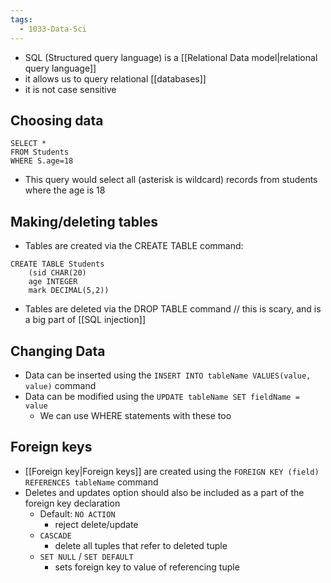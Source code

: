 ```yaml
---
tags:
  - 1033-Data-Sci
---
```

- SQL (Structured query language) is a [[Relational Data model|relational query language]]
- it allows us to query relational [[databases]]
- it is not case sensitive
## 
## Choosing data
```
SELECT *
FROM Students
WHERE S.age=18
```
- This query would select all (asterisk is wildcard) records from students where the age is 18
## Making/deleting tables
- Tables are created via the CREATE TABLE command:
```
CREATE TABLE Students
	(sid CHAR(20)
	age INTEGER
	mark DECIMAL(5,2))
```
- Tables are deleted via the DROP TABLE command // this is scary, and is a big part of [[SQL injection]]
## Changing Data
- Data can be inserted using the `INSERT INTO tableName VALUES(value, value)` command
- Data can be modified using the `UPDATE tableName SET fieldName = value`
	- We can use WHERE statements with these too
## Foreign keys
- [[Foreign key|Foreign keys]] are created using the `FOREIGN KEY (field) REFERENCES tableName` command
- Deletes and updates option should also be included as a part of the foreign key declaration
	- Default: `NO ACTION` 
		- reject delete/update
	- `CASCADE` 
		- delete all tuples that refer to deleted tuple
	- `SET NULL` / `SET DEFAULT` 
		- sets foreign key to value of referencing tuple

